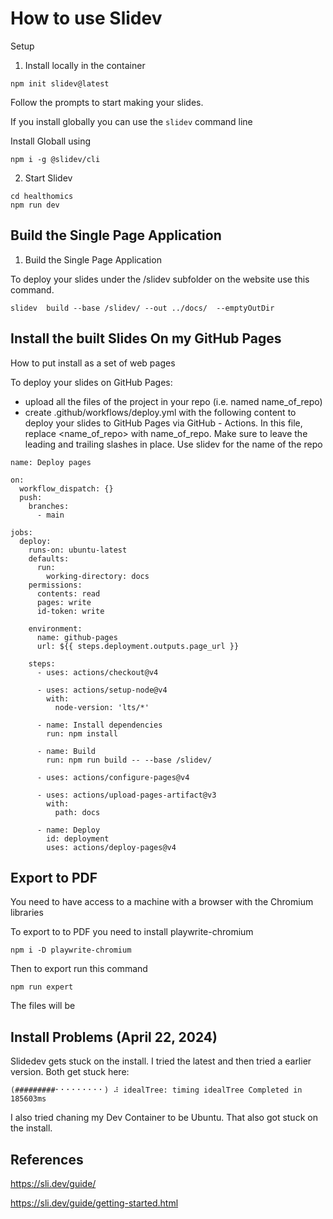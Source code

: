 # How to use Slidev


Setup
1. Install locally in the container

```
npm init slidev@latest
```
Follow the prompts to start making your slides.

If you install globally you can use the `slidev` command line 

Install Globall using
```
npm i -g @slidev/cli
```

2. Start Slidev
```
cd healthomics
npm run dev
```


## Build the Single Page Application 

1. Build the Single Page Application

To deploy your slides under the /slidev subfolder on the website use this command.

```
slidev  build --base /slidev/ --out ../docs/  --emptyOutDir
```


## Install the built Slides On my GitHub Pages

How to put install as a set of web pages

To deploy your slides on GitHub Pages:

- upload all the files of the project in your repo (i.e. named name_of_repo)
- create .github/workflows/deploy.yml with the following content to deploy your slides to GitHub Pages via GitHub - Actions. In this file, replace <name_of_repo> with name_of_repo. Make sure to leave the leading and trailing slashes in place.  Use slidev for the name of the repo
```
name: Deploy pages

on:
  workflow_dispatch: {}
  push:
    branches:
      - main

jobs:
  deploy:
    runs-on: ubuntu-latest
    defaults:
      run:
        working-directory: docs
    permissions:
      contents: read
      pages: write
      id-token: write

    environment:
      name: github-pages
      url: ${{ steps.deployment.outputs.page_url }}

    steps:
      - uses: actions/checkout@v4

      - uses: actions/setup-node@v4
        with:
          node-version: 'lts/*'

      - name: Install dependencies
        run: npm install

      - name: Build
        run: npm run build -- --base /slidev/

      - uses: actions/configure-pages@v4

      - uses: actions/upload-pages-artifact@v3
        with:
          path: docs

      - name: Deploy
        id: deployment
        uses: actions/deploy-pages@v4
```



## Export to PDF


You need to have access to a machine with a browser with the Chromium libraries

To export to to PDF you need to install playwrite-chromium

```
npm i -D playwrite-chromium
```

Then to export run this command
```
npm run expert
```
The files will be 


## Install Problems (April 22, 2024)

Slidedev gets stuck on the install.  I tried the latest and then tried a earlier version.  Both get stuck here:
```
(#########⠂⠂⠂⠂⠂⠂⠂⠂⠂) ⠼ idealTree: timing idealTree Completed in 185603ms
```
I also tried chaning my Dev Container to be Ubuntu.  That also got stuck on the install. 

## References

https://sli.dev/guide/

https://sli.dev/guide/getting-started.html